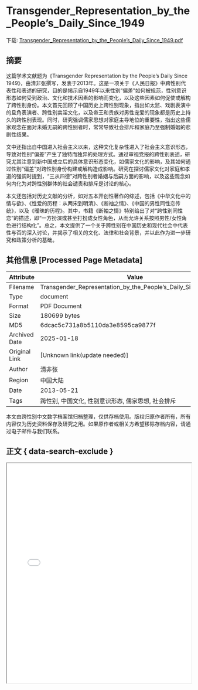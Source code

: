 # Transgender_Representation_by_the_People’s_Daily_Since_1949

<!-- tcd_download_link -->
下载: <a href="Transgender_Representation_by_the_People’s_Daily_Since_1949.pdf" download>Transgender_Representation_by_the_People’s_Daily_Since_1949.pdf</a>
<!-- tcd_download_link_end -->

## 摘要

<!-- tcd_abstract -->
这篇学术文献题为《Transgender Representation by the People’s Daily Since 1949》，由清非张撰写，发表于2013年。这是一项关于《人民日报》中跨性别代表性和表述的研究，目的是揭示自1949年以来性别“偏差”如何被规范，性别意识形态如何受到政治、文化和技术因素的影响而变化，以及这些因素如何促使或解构了跨性别身份。本文首先回顾了中国历史上跨性别现象，指出如太监、戏剧表演中的旦角表演者、跨性别卖淫文化，以及帝王和贵族对男性宠爱的现象都是历史上持久的跨性别表现。同时，研究强调儒家思想对家庭主导地位的重要性，指出这些儒家观念在面对未婚无嗣的跨性别者时，常常导致社会排斥和家庭乃至强制婚姻的悲剧性结果。

文中还指出自中国进入社会主义以来，这种文化复杂性进入了社会主义意识形态，导致对性别“偏差”产生了独特而独异的处理方式。通过审视党报的跨性别表述，研究尤其注意到新中国成立后的具体意识形态变化，如儒家文化的影响，及其如何通过性别“偏差”对跨性别身份构建或解构造成影响。研究在探讨儒家文化对家庭和孝道的强调时提到，“三从四德”对跨性别者婚姻与后嗣方面的影响，以及这些观念如何内化为对跨性别群体的社会谴责和排斥是讨论的核心。

本文还包括对历史文献的分析，如对五本开创性著作的综述，包括《中华文化中的情与欲》、《性爱的历程：从两宋到明清》、《断袖之情》、《中国的男性同性恋传统》，以及《暧昧的历程》。其中，书籍《断袖之情》特别给出了对“跨性别同性恋”的描述，即“一方扮演或甚至打扮成女性角色，从而允许关系按照男性/女性角色进行结构化”。总之，本文提供了一个关于跨性别在中国历史和现代社会中代表性与否的深入讨论，并揭示了相关的文化、法律和社会背景，并以此作为进一步研究和政策分析的基础。

<!-- tcd_abstract_end -->

## 其他信息 [Processed Page Metadata]

| Attribute       | Value                                  |
|-----------------|----------------------------------------|
| Filename        | Transgender_Representation_by_the_People’s_Daily_Since_1949.pdf                             |
| Type            | document                                 |
| Format          | PDF Document                               |
| Size            | 180699 bytes                           |
| MD5             | 6dcac5c731a8b5110da3e8595ca9877f                                  |
| Archived Date   | 2025-01-18                             |
| Original Link   | [Unknown link(update needed)]                         |
| Author          | 清非张                               |
| Region          | 中国大陆                               |
| Date            | 2013-05-21                                 |
| Tags            | 跨性别, 中国文化, 性别意识形态, 儒家思想, 社会排斥                                 |

本文由跨性别中文数字档案馆归档整理，仅供存档使用。版权归原作者所有，所有内容仅为历史资料保存及研究之用。如果原作者或相关方希望移除存档内容，请通过电子邮件与我们联系。

## 正文 { data-search-exclude }

<!-- tcd_main_text -->
<iframe src="../Transgender_Representation_by_the_People’s_Daily_Since_1949.pdf" width="100%" height="600px">
    <p>无法显示PDF，请下载查看。</p>
</iframe>
<!-- tcd_main_text_end -->

